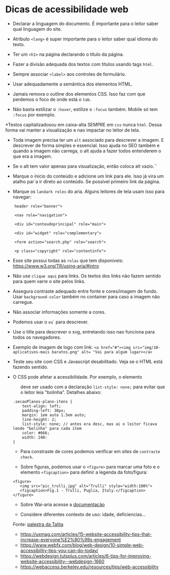 # Dicas de acessibilidade web

* Declarar a linguagem do documento. É importante para o leitor saber qual linguagem do site.

* Atributo ```<lang>``` é super importante para o leitor saber qual idioma do texto.

* Ter um `<h1>` na página declarando o título da página.

* Fazer a divisão adequada dos textos com títulos usando tags `html`.

* Sempre associar `<label>` aos controles de formulário.

* Usar adequadamente a semântica dos elementos HTML.

* Jamais remova o outline dos elementos CSS. Isso faz com que perdemos o foco de onde está o `tab`.

* Não basta estilizar o `:hover`, estilize o `:focus` também. Mobile só tem `:focus` por exemplo.

*Testos capitalizadosou em caixa-alta SEMPRE em `css` nunca `html`. Dessa forma vai manter a visualização
e nao impactar no leitor de tela.

* Toda imagem precisa ter um `alt` associado para descrever a imagem. E descrever de forma simples e essencial. 
Isso ajuda no SEO também e quando a imagem não carrega, o alt ajuda a fazer todos entenderem o que era a imagem.

* Se o alt tem valor apenas para visualização, então coloca alt vazio.``

* Marque o ínicio do conteúdo e adicione um link para ele. Isso já vira um atalho par`a ir direto ao conteúdo. Se possível primeiro link da página.

* Marque os ``landark roles`` do aria. Alguns leitores de tela usam isso para navegar:

``` 
    header role="banner">
    
    <nav role="navigation">
    
    <div id="conteudoprincipal" role="main">
    
    <div id="widget" role="complementary">
    
    <form action="search.php" role="search">
    
    <p class="copyright" role="contentinfo">
```

* Esse site possui todas as `rolas` que tem disponiveis: https://www.w3.org/TR/using-aria/#intro

* Não use ``clique aqui`` para links. Os textos dos links não fazem sentido para quem varre o site pelos links.

* Assegura contraste adequado entre fonte e cores/imagem de fundo. Usar ``background-color`` também no container para caso a imagem não carregue.

* Não associar informações somente a cores.

* Podemos usar o <desc>` ou `<longdesc>` para descrever.

* Use o title para descrever o svg, entretando isso nao funciona para todos os navegadores.

* Exemplo de imagem de logo com link: 
```<a href="#"><img src="img/10-aplicativos-mais baratos.png" alt= "Vai para algum lugar></a>```

* Teste seu site com CSS e Javascript desabilitado. Veja se o HTML está fazendo sentido.

* O CSS pode afetar a acessibilidade. Por exemplo, o elemento <ul> deve ser usado com a declaração
`list-style: none;` para evitar que o leitor leia "bolinha". Detalhes abaixo:

```
.secaoPlanos-plano-itens {
    text-align: left;
    padding-left: 30px;
    margin: 1em auto 1.5em auto;
    line-height: 2;
    list-style: none; // antes era desc, mas ai o leitor ficava lendo "bolinha" para cada item
    color: #666;
    width: 240:
}
```

* Para constraste de cores podemos verificar em sites de ```contraste check```.

* Sobre figuras, podemos usar o ``<figure>`` para marcar uma foto e o elemento `<figcaption>` 
para definir a legenda da foto/figura:
```
<figure>
   <img src="pic_trulli.jpg" alt="Trulli" style="width:100%">
   <figcaption>Fig.1 - Trulli, Puglia, Italy.</figcaption>
</figure>
```

* Sobre Wai-aria acesse a [documentação](https://developer.mozilla.org/en-US/docs/Learn/Accessibility/WAI-ARIA_basics#What_is_WAI-ARIA)

* Considere diferentes contexto de uso: idade, deficiencias...

Fonte: [palestra da Talita](https://www.youtube.com/watch?v=4URTZHk6tz0)
* https://uxmag.com/articles/15-website-accessibility-tips-that-increase-everyone%E2%80%99s-engagement
* https://www.webfx.com/blog/web-design/10-simple-web-accessibility-tips-you-can-do-today/
* https://webdesign.tutsplus.com/articles/6-tips-for-improving-website-accessibility--webdesign-1660
* https://webaccess.berkeley.edu/resources/tips/web-accessibility